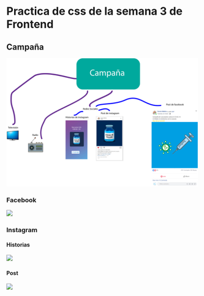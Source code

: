 # Practica de css de la semana 3 de Frontend
## Campaña

<img src="Campaña/Campaña.png" width="500px">

### Facebook

<img src="Campaña/post_facebook.png" width="500px">

### Instagram

#### Historias

<img src="Campaña/insta1.png" width="500px">

#### Post

<img src="Campaña/instaa.png" width="500px">

